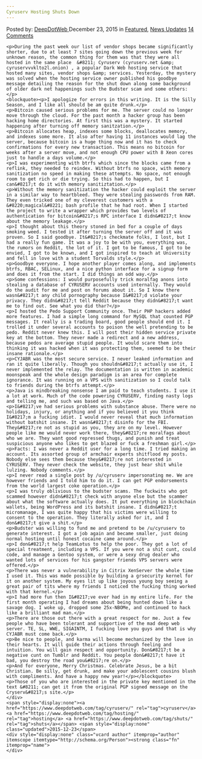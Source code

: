 ```yaml
---
Cyruserv Hosting Shuts Down
---
```

<article class="post-listing post-12728 post type-post status-publish format-standard has-post-thumbnail hentry  tag-cyruserv tag-hosting tag-shuts">
    <div class="post-inner">
        <span>Posted by: <a href="https://www.deepdotweb.com/author/admin/" title="">DeepDotWeb </a></span>
    <span>December 23, 2015</span>
    <span>in <a href="https://www.deepdotweb.com/category/deepdot-news/" rel="category tag">Featured</a>, <a href="https://www.deepdotweb.com/category/news-updates/" rel="category tag">News Updates</a></span>
    <span><a href="https://www.deepdotweb.com/2015/12/23/cyruserv-hosting-shuts-down/#comments">14 Comments</a></span>
    </p>
    <div class="clear"></div>
    
    <p>During the past week our list of vendor shops became significantly shorter, due to at least 7 sites going down the previous week for unknown reason, the common thing for them was that they were all hosted in the same place  &#8211; Cyruserv (cyruserv.net &amp; cyruservvvklto2l.onion) , a popular Dark Web hosting service that hosted many sites, vendor shops &amp; services. Yesterday, the mystery was solved when the hosting service owner published his goodbye message detailing the reason for the shut down along some background of older dark net happenings such the Budster scam and some others:</p>
    <blockquote><p>I apologize for errors in this writing. It is the Silly Season, and I like all should be am quite drunk.</p>
    <p>Bitcoin caused serious problems for me. The server could no longer move through the cloud. For the past month a hacker group has been hacking home directories. At first this was a mystery. It started happening after turning off memory sanitzation.</p>
    <p>Bitcoin allocates heap, indexes some blocks, deallocates memory, and indexes some more. It also after having 11 instances would lag the server, because bitcoin is a huge thing now and it has to check confirmations for every new transaction. This means no bitcoin for weeks after a server move, and not enough CPU power with 8 Xeon cores just to handle a days volume.</p>
    <p>I was experimenting with btrfs which since the blocks came from a reflink, they needed to reindex. Without btrfs no space, with memory sanitization no speed in making these attempts. No space, not enough room to get rich or die trying. So this had to happen, but I can&#8217;t do it with memory sanitiztation.</p>
    <p>Without the memory sanitization the hacker could exploit the server in a similar way to heartbleed. They were stealing passwords from RAM. They even tricked one of my cleverest customers with a &#8220;magical&#8221; bash profile that he had root. When I started the project to write a wrapper which provides two levels of authentication for bitcoin&#8217;s RPC interface I didn&#8217;t know about the memory leakage.</p>
    <p>I thought about this theory stoned in bed for a couple of days smoking weed. I tested it after turning the server off and it was proven. So I said goodbye. It&#8217;s checkmate folks, I lost, but I had a really fun game. It was a joy to be with you, everything was, the rumors on Reddit, the lot of it. I got to be famous, I got to be envied, I got to be known, and I got inspired to teach at University and fell in love with a student Torvalds style.</p>
    <p>Goodbye everyone. I hope another player comes along, and implements btrfs, RBAC, SELinux, and a nice python interface for a signup form and does it from the start. I did things an odd way.</p>
    <p>Some confessions: I would purposefully trick moralfag anons into stealing a database of CYRUSERV accounts used internally. They would do the audit for me and post on forums about it. So I know there wasn&#8217;t any child pornography because I&#8217;d violate your privacy. They didn&#8217;t tell Reddit because they didn&#8217;t want me to find out. See what you did thar?</p>
    <p>I hosted the Pedo Support Community once. Their PHP hackers added more features. I had a simple long command for MySQL that counted PGP messages. It really is a trading board, good people should end it. I trolled it under several accounts to poison the well pretending to be pedo. Reddit never knew this. I will post their hidden service private key at the bottom. They never made a redirect and a new address, because pedos are average stupid people. It would scare them into thinking it was hacked when it was protecting them, seemed to be their insane rationale.</p>
    <p>CYJABR was the most secure service. I never leaked information and ran it quite liberally. Though you shouldn&#8217;t actually use it, I never implemented the relay. The documentation is written in academic moonspeak and the whole design paradigm is an area for complete ignorance. It was running on a VPS with sanitization so I could talk to friends during the btrfs attempt.</p>
    <p>Java is mindbreaking nonsense I am paid to teach students. I use it a lot at work. Much of the code powering CYRUSERV, finding nasty logs and telling me, and such was based on Java.</p>
    <p>I&#8217;ve had serious problems with substance abuse. There were no holidays, injury, or anything and if you believed it you think I&#8217;m a fucking idiot. I would never reveal that much information without batshit insane. It wasn&#8217;t disinfo for the FBI. They&#8217;re not as stupid as you, they are on my level. However people like me would never work there, they&#8217;re moralfags about who we are. They want good repressed thugs, and punish and treat suspicious anyone who likes to get blazed or fuck a freshman girl.</p>
    <p>Facts: I was never a Reddit user for a long time. I tried making an account. Its assorted group of armchair experts shitflood my posts. Nobody else sees them because they&#8217;re not interested in CYRUSERV. They never check the website, they just hear shit while lulzing. Nobody comments.</p>
    <p>I never read a single post by /u/cyruserv impersonating me. We are however friends and I told him to do it. I can get PGP endorsements from the world largest coke operation.</p>
    <p>I was truly oblivious to the budster scams. The fuckwits who got scammed however didn&#8217;t check with anyone else but the scammer about what the software actually does. It put everything in blockchain wallets, being WordPress and its batshit insane. I didn&#8217;t micromanage, I was quite happy that his victims were willing to consent to the operation. They literally asked for it, and I don&#8217;t give a shit.</p>
    <p>Budster was willing to fund me and pretend to be /u/cyruserv to generate interest. I got a job again and became smaller, just doing normal hosting until honest cocaine came around.</p>
    <p>I don&#8217;t help TeamLotus to help the poor. They got a lot of special treatment, including a VPS. If you were not a shit cunt, could code, and manage a Gentoo system, or were a sexy drug dealer who wanted lots of services for his gangster friends VPS servers were offered.</p>
    <p>There was never a vulnerability in Citrix XenServer the whole time I used it. This was made possible by building a grsecurity kernel for it on another system. My eyes lit up like joyous young boy seeing a great pair of tits where my friends I noticed the fucking thing worked with that kernel.</p>
    <p>I had more fun then I&#8217;ve ever had in my entire life. For the first month operating I had dreams about being hunted down like a savage dog. I woke up, dropped some 25x-NBOMe, and continued to hack like a brilliant mad man.</p>
    <p>There are those out there with a great respect for me. Just a few people who have been tolerant and supportive of the mad deep web server. TE, SL, WWE, SIGAINTM, I fucking love you guys and that is why CYJABR must come back.</p>
    <p>Be nice to people, and karma will become mechanized by the love in their hearts. It will guide their actions through feeling and intuition. You will gain respect and opportunity. Don&#8217;t be a negative cunt on Tumblr and Reddit. You people don&#8217;t have it bad, you destroy the road you&#8217;re on.</p>
    <p>And for everyone, Merry Christmas. Celebrate Jesus, be a bit Christian. Be silly, get drunk, and make your adolescent cousins blush with compliments. And have a happy new year!</p></blockquote>
    <p>Those of you who are interested in the private key mentioned in the text &#8211; can get it from the original PGP signed message on the Cryserv&#8217;s site.</p>
    </div>
    <span style="display:none"><a href="https://www.deepdotweb.com/tag/cyruserv/" rel="tag">cyruserv</a> <a href="https://www.deepdotweb.com/tag/hosting/" rel="tag">hosting</a> <a href="https://www.deepdotweb.com/tag/shuts/" rel="tag">shuts</a></span> <span style="display:none" class="updated">2015-12-23</span>
    <div style="display:none" class="vcard author" itemprop="author" itemscope itemtype="http://schema.org/Person"><strong class="fn" itemprop="name">
    </div>
</article>

